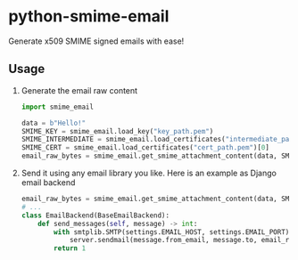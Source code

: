 # python-smime-email

Generate x509 SMIME signed emails with ease!

## Usage

1. Generate the email raw content
    ```python
    import smime_email

    data = b"Hello!"
    SMIME_KEY = smime_email.load_key("key_path.pem")
    SMIME_INTERMEDIATE = smime_email.load_certificates("intermediate_path.pem")
    SMIME_CERT = smime_email.load_certificates("cert_path.pem")[0]
    email_raw_bytes = smime_email.get_smime_attachment_content(data, SMIME_KEY, SMIME_INTERMEDIATE, SMIME_CERT)
    ```

1. Send it using any email library you like. Here is an example as Django email backend

    ```python
    email_raw_bytes = smime_email.get_smime_attachment_content(data, SMIME_KEY, SMIME_INTERMEDIATE, SMIME_CERT)
    # ...
    class EmailBackend(BaseEmailBackend):
        def send_messages(self, message) -> int:
            with smtplib.SMTP(settings.EMAIL_HOST, settings.EMAIL_PORT) as server:
                server.sendmail(message.from_email, message.to, email_raw_bytes)
            return 1
    ```

